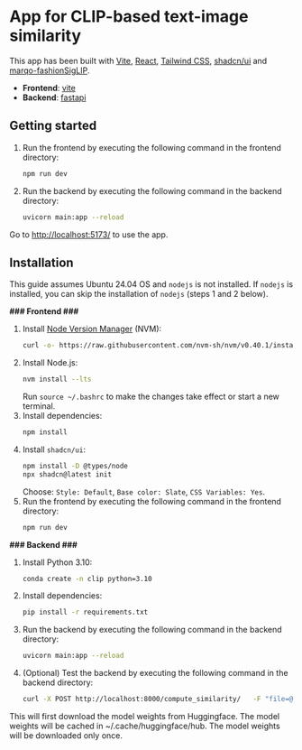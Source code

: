 # App for CLIP-based text-image similarity

This app has been built with [Vite](https://vitejs.dev/), [React](https://reactjs.org/), [Tailwind CSS](https://tailwindcss.com/), [shadcn/ui](https://ui.shadcn.com/) and [marqo-fashionSigLIP](https://huggingface.co/Marqo/marqo-fashionSigLIP). 

- **Frontend**: [vite](https://vitejs.dev/)
- **Backend**: [fastapi](https://fastapi.tiangolo.com/)


## Getting started

1. Run the frontend by executing the following command in the frontend directory:
    ```bash
    npm run dev
    ```
2. Run the backend by executing the following command in the backend directory:
    ```bash
    uvicorn main:app --reload
    ```

Go to [http://localhost:5173/](http://localhost:5173/) to use the app.


## Installation

This guide assumes Ubuntu 24.04 OS and `nodejs` is not installed. If `nodejs` is installed, you can skip the installation of `nodejs` (steps 1 and 2 below).

**### Frontend ###**

1. Install [Node Version Manager](https://github.com/nvm-sh/nvm) (NVM):
    ```bash
    curl -o- https://raw.githubusercontent.com/nvm-sh/nvm/v0.40.1/install.sh | bash
    ```
2. Install Node.js: 
    ```bash
    nvm install --lts
    ```
    Run `source ~/.bashrc` to make the changes take effect or start a new terminal.
3. Install dependencies:
    ```bash
    npm install
    ```
4. Install `shadcn/ui`:
    ```bash
    npm install -D @types/node
    npx shadcn@latest init
    ```
    Choose: `Style: Default`, `Base color: Slate`, `CSS Variables: Yes`.
5. Run the frontend by executing the following command in the frontend directory:
    ```bash
    npm run dev
    ```

**### Backend ###**

1. Install Python 3.10:
    ```bash
    conda create -n clip python=3.10
    ```
2. Install dependencies:
    ```bash
    pip install -r requirements.txt
    ```
3. Run the backend by executing the following command in the backend directory:
    ```bash
    uvicorn main:app --reload
    ```

4. (Optional) Test the backend by executing the following command in the backend directory:
    ```bash
    curl -X POST http://localhost:8000/compute_similarity/   -F "file=@/home/Downloads/test.jpg"   -F 'text_input={"text_list": ["green", "blue", "gray", "red", "pink", "yellow", "black", "multicolor", "white"]}'
    ```

This will first download the model weights from Huggingface. The model weights will be cached in ~/.cache/huggingface/hub. The model weights will be downloaded only once.
